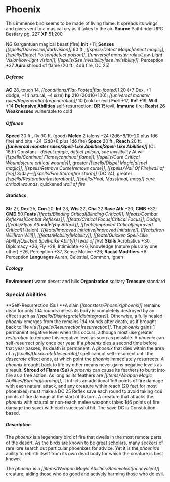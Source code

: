﻿---
cssclass: [monsters]
title1: Phoenix
desc_short: This flaming bird burns as brightly as the sun.
title2: Mythic Phoenix
CR: 18
MR: 7
sources:
- name: Mythic Adventures
  page: 214
  link: http://paizo.com/products/btpy8ywe?Pathfinder-Roleplaying-Game-Mythic-Adventures
XP: 153600
alignment: NG
size: Gargantuan
type: magical beast
subtypes:
- fire
- mythic
initiative:
  bonus: 12
senses:
  darkvision: 60
  detect magic: true
  detect poison: true
  low-light vision: true
  see invisibility: true
  true seeing: true
auras:
- name: shroud of flame
  radius: 20
  other:
  - 4d6 fire
  DC: 26
AC:
  AC: 37
  touch: 16
  flat_footed: 27
  components:
    dex: 8
    dodge: 2
    natural: 21
    size: -4
HP:
  HP: 280
  long: 20d10+170
  regeneration: 10
  regeneration_weakness: cold or evil
saves:
  fort: 17
  ref: 20
  will: 14
defensive_abilities:
- self-resurrection
DR:
- amount: 15
  weakness: epic and evil
immunities:
- fire
SR: 29
weaknesses:
- vulnerable to cold
speeds:
  base: 30
  fly: 90
  fly_maneuverability: good
attacks:
  melee:
  - - text: bite +25 (3d6+9 plus burn)
      entries:
      - - damage: 3d6+9
        - effect: burn
      attack: bite
      bonus:
      - 25
    - text: 2 talons +25 (2d8+9/19-20 plus burn plus grab)
      entries:
      - - damage: 2d8+9
          crit_range: 19-20
        - effect: burn
        - effect: grab
      count: 2
      attack: talons
      bonus:
      - 25
  special:
  - burn (2d6, DC 25)
  - incinerate
  - mythic power (7/day, surge +1d10)
space: 20
reach: 20
spell_like_abilities:
  entries:
  - name: detect magic
    source: default
    freq: Constant
  - name: detect poison
    source: default
    freq: Constant
  - name: see invisibility
    source: default
    freq: Constant
  - name: true seeing
    source: default
    freq: Constant
  - name: continual flame
    source: default
    freq: At will
  - name: cure critical wounds
    source: default
    freq: At will
  - name: greater dispel magic
    source: default
    freq: At will
  - name: remove curse
    source: default
    freq: At will
  - name: wall of fire
    source: default
    freq: At will
  - name: fire storm
    source: default
    freq: 3/day
    DC: 24
  - name: greater restoration
    source: default
    freq: 3/day
  - name: heal
    source: default
    freq: 3/day
  - name: mass cure critical wounds
    source: default
    freq: 3/day
  - name: quickened wall of fire
    source: default
    freq: 3/day
  sources:
  - name: default
    CL: 18
    concentration: 24
ability_scores:
  STR: 29
  DEX: 27
  CON: 20
  INT: 25
  WIS: 22
  CHA: 22
BAB: 20
CMB: 33
CMB_other: +37 grapple
CMD: 53
feats:
- name: Blinding Critical
- is_mythic: true
  name: Combat Reflexes
- name: Critical Focus
- is_mythic: true
  name: Dodge
- name: Flyby Attack
- name: Improved Critical (talons)
- name: Improved Initiative
- is_mythic: true
  name: Iron Will
- is_mythic: true
  name: Mobility
- name: Quicken Spell-Like Ability (wall of fire)
skills:
  Acrobatics: 31
  Diplomacy: 26
  Fly: 29
  Intimidate: 26
  Knowledge (nature): 27
  Knowledge (any two others): 27
  Perception: 37
  Sense Motive: 26
  _racial_mods:
    Perception:
      _: 8
languages:
- Auran
- Celestial
- Common
- Ignan
special_qualities:
- death throes
- mirror dodge (see page 18)
- parry spell (see page 30)
ecology:
  environment: warm desert and hills
  organization: solitary
  treasure_type: standard
special_abilities:
  Death Throes (Su): When killed, a mythic phoenix explodes in a blinding flash that
    deals 75 points of damage (half of this is fire damage, the other half is holy
    damage) to anything within 50 feet (Reflex DC 25 for half). The save DC is Constitution-based.
  Incinerate (Su): Any creature killed by fire damage from a mythic phoenix is entirely
    destroyed, leaving behind only a trace of fine ash. The creature's magical equipment
    is unaffected.
  Self-Resurrection (Su): Unless its body is completely destroyed by an effect such
    as disintegrate, a slain mythic phoenix remains dead for only 1d4 rounds, emerging
    fully healed from its remains as if brought back to life via resurrection. A phoenix
    can self-resurrect only once per year. If a phoenix dies a second time before
    that year passes, its death is permanent. A mythic phoenix that dies within the
    area of a mythic desecrate spell cannot self-resurrect until the spell ends, at
    which point the phoenix immediately resurrects. A phoenix brought back to life
    by other means never gains negative levels as a result.
  Shroud of Flame (Su): A mythic phoenix can cause its feathers to burst into fire
    as a free action. As long as its feathers are burning, any creature within reach
    must succeed at a DC 25 Reflex save each round to avoid taking 4d6 points of fire
    damage at the start of its turn. A creature that attacks the phoenix with natural
    or non-reach melee weapons takes 1d6 points of fire damage (no save) with each
    successful hit. The save DC is Constitution-based.
desc_long: A mythic phoenix is appointed by the gods to watch over the birth, death,
  and renewal of significant things-such as heroes, religions, or even entire worlds.
  It uses its powers to destroy evils that would interfere with the great cycle.

---

# Phoenix
This immense bird seems to be made of living flame. It spreads its wings and gives vent to a musical cry as it takes to the air.
**Source** Pathfinder RPG Bestiary pg. 227
**XP** 51,200

NG Gargantuan magical beast (fire)
**Init** +11; **Senses** _[[spells/Darkvision|darkvision]]_ 60 ft., _[[spells/Detect Magic|detect magic]]_, _[[spells/Detect Poison|detect poison]]_, _[[universal monster rules/Low-Light Vision|low-light vision]]_, _[[spells/See Invisibility|see invisibility]]_; Perception +37
**Aura** shroud of flame (20 ft., 4d6 fire, DC 25)

##### Defense

**AC** 28, touch 14, _[[conditions/Flat-Footed|flat-footed]]_ 20 (+7 Dex, +1 dodge, +14 natural, –4 size)
**hp** 210 (20d10+100); _[[universal monster rules/Regeneration|regeneration]]_ 10 (cold or evil)
**Fort** +17, **Ref** +19, **Will** +14
**Defensive Abilities** self-resurrection; **DR** 15/evil; **Immune** fire; **Resist** 26
**Weaknesses** vulnerable to cold

##### Offense
**Speed** 30 ft., fly 90 ft. (good)
**Melee** 2 talons +24 (2d6+8/19–20 plus 1d6 fire) and bite +24 (2d8+8 plus 1d6 fire)
**Space** 20 ft., **Reach** 20 ft.
**_[[universal monster rules/Spell-Like Abilities|Spell-Like Abilities]]_** (CL 18th)
Constant—_detect magic_, _detect poison_, _see invisibility_
At will—_[[spells/Continual Flame|continual flame]]_, _[[spells/Cure Critical Wounds|cure critical wounds]]_, greater _[[spells/Dispel Magic|dispel magic]]_, _[[spells/Remove Curse|remove curse]]_, _[[spells/Wall Of Fire|wall of fire]]_
3/day—_[[spells/Fire Storm|fire storm]]_ (DC 24), greater _[[spells/Restoration|restoration]]_, _[[spells/Heal, Mass|heal, mass]]_ _cure critical wounds_, quickened _wall of fire_

##### Statistics
**Str** 27, **Dex** 25, **Con** 20, **Int** 23, **Wis** 22, **Cha** 22
**Base Atk** +20; **CMB** +32; **CMD** 50
**Feats** _[[feats/Blinding Critical|Blinding Critical]]_, _[[feats/Combat Reflexes|Combat Reflexes]]_, _[[feats/Critical Focus|Critical Focus]]_, _Dodge_, _[[feats/Flyby Attack|Flyby Attack]]_, _[[feats/Improved Critical|Improved Critical]]_ (talon), _[[feats/Improved Initiative|Improved Initiative]]_, _[[feats/Iron Will|Iron Will]]_, _[[feats/Mobility|Mobility]]_, _[[feats/Quicken Spell-Like Ability|Quicken Spell-Like Ability]]_ (_wall of fire_)
**Skills** Acrobatics +30, Diplomacy +26, Fly +28, Intimidate +26, Knowledge (nature plus any one other) +26, Perception +37, Sense Motive +26; **Racial Modifiers** +8 Perception
**Languages** Auran, Celestial, Common, Ignan

##### Ecology

**Environment** warm desert and hills
**Organization** solitary
**Treasure** standard

### Special Abilities
**Self-Resurrection (Su) **A slain _[[monsters/Phoenix|phoenix]]_ remains dead for only 1d4 rounds unless its body is completely destroyed by an effect such as _[[spells/Disintegrate|disintegrate]]_. Otherwise, a fully healed _phoenix_ emerges from the remains 1d4 rounds after death, as if brought back to life via _[[spells/Resurrection|resurrection]]_. The _phoenix_ gains 1 permanent negative level when this occurs, although most use greater _restoration_ to remove this negative level as soon as possible. A _phoenix_ can self-resurrect only once per year. If a _phoenix_ dies a second time before that year passes, its death is permanent. A _phoenix_ that dies within the area of a _[[spells/Desecrate|desecrate]]_ spell cannot self-resurrect until the _desecrate_ effect ends, at which point the _phoenix_ immediately resurrects. A _phoenix_ brought back to life by other means never gains negative levels as a result.
**Shroud of Flame (Su)** A _phoenix_ can cause its feathers to burst into fire as a free action. As long as its feathers are _[[items/Weapon Magic Abilities/Burning|burning]]_, it inflicts an additional 1d6 points of fire damage with each natural attack, and any creature within reach (20 feet for most phoenixes) must make a DC 25 Reflex save each round to avoid taking 4d6 points of fire damage at the start of its turn. A creature that attacks the _phoenix_ with natural or non-reach melee weapons takes 1d6 points of fire damage (no save) with each successful hit. The save DC is Constitution-based.

##### Description

The _phoenix_ is a legendary bird of fire that dwells in the most remote parts of the desert. As the birds are known to be great scholars, many seekers of rare lore search out particular phoenixes for advice. Yet it is the _phoenix_’s ability to rebirth itself from its own dead body for which the creature is best known.

The _phoenix_ is a _[[items/Weapon Magic Abilities/Benevolent|benevolent]]_ creature, aiding those who do good and actively harming those who do evil.